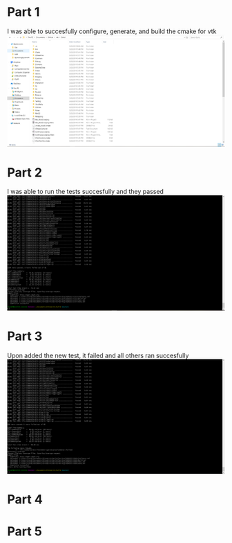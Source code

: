 # Part 1
I was able to succesfully configure, generate, and build the cmake for vtk ![photo](lab8_check1.PNG)

# Part 2
I was able to run the tests succesfully and they passed ![photo](lab8_check2.PNG)

# Part 3
Upon added the new test, it failed and all others ran succesfully ![photo](lab8_check3.PNG)

# Part 4

# Part 5
